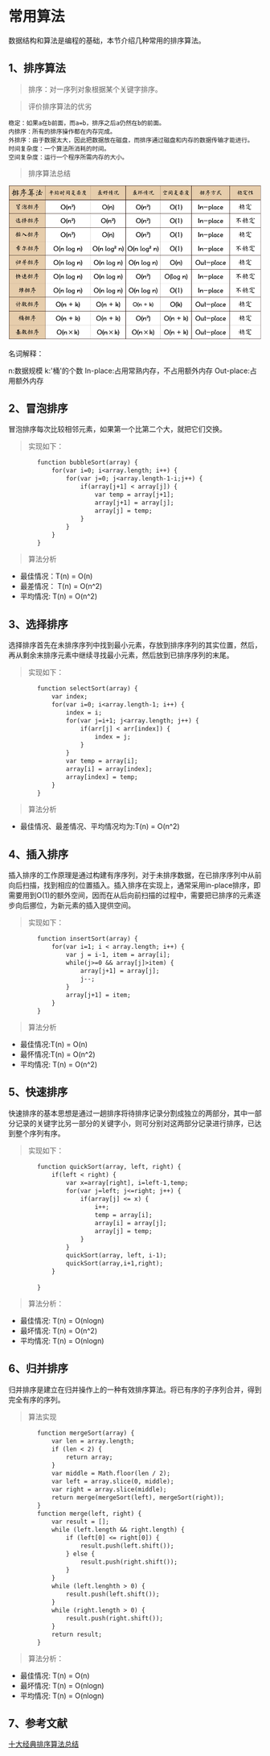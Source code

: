 # 常用算法

数据结构和算法是编程的基础，本节介绍几种常用的排序算法。

## 1、排序算法

> 排序：对一序列对象根据某个关键字排序。

> 评价排序算法的优劣

```
稳定：如果a在b前面，而a=b，排序之后a仍然在b的前面。
内排序：所有的排序操作都在内存完成。
外排序：由于数据太大，因此把数据放在磁盘，而排序通过磁盘和内存的数据传输才能进行。
时间复杂度：一个算法所消耗的时间。
空间复杂度：运行一个程序所需内存的大小。
```

> 排序算法总结

![排序算法](../image/排序算法.jpg)

名词解释：

n:数据规模   k:'桶'的个数  In-place:占用常熟内存，不占用额外内存 Out-place:占用额外内存


## 2、冒泡排序

冒泡排序每次比较相邻元素，如果第一个比第二个大，就把它们交换。

> 实现如下：

```
        function bubbleSort(array) {
            for(var i=0; i<array.length; i++) {
                for(var j=0; j<array.length-1-i;j++) {
                    if(array[j+1] < array[j]) {
                        var temp = array[j+1];
                        array[j+1] = array[j];
                        array[j] = temp;
                    }
                }
            }
        }
```


> 算法分析

- 最佳情况：T(n) = O(n)
- 最差情况： T(n) = O(n^2)
- 平均情况: T(n) = O(n^2)

## 3、选择排序

选择排序首先在未排序序列中找到最小元素，存放到排序序列的其实位置，然后，再从剩余末排序元素中继续寻找最小元素，然后放到已排序序列的末尾。

> 实现如下：

```
        function selectSort(array) {
            var index;
            for(var i=0; i<array.length-1; i++) {
                index = i;
                for(var j=i+1; j<array.length; j++) {
                    if(arr[j] < arr[index]) {
                        index = j;
                    }
                }
                var temp = array[i];
                array[i] = array[index];
                array[index] = temp;
            }
        }
```

> 算法分析

 - 最佳情况、最差情况、平均情况均为:T(n) = O(n^2)

## 4、插入排序

插入排序的工作原理是通过构建有序序列，对于未排序数据，在已排序序列中从前向后扫描，找到相应的位置插入。插入排序在实现上，通常采用in-place排序，即需要用到O(1)的额外空间，因而在从后向前扫描的过程中，需要把已排序的元素逐步向后挪位，为新元素的插入提供空间。

> 实现如下：

```
        function insertSort(array) {
            for(var i=1; i < array.length; i++) {
                var j = i-1, item = array[i];
                while(j>=0 && array[j]>item) {
                    array[j+1] = array[j];
                    j--;
                }
                array[j+1] = item;
            }
        }
```

> 算法分析

- 最佳情况:T(n) = O(n)
- 最怀情况:T(n) = O(n^2)
- 平均情况: T(n) = O(n^2)

## 5、快速排序

快速排序的基本思想是通过一趟排序将待排序记录分割成独立的两部分，其中一部分记录的关键字比另一部分的关键字小，则可分别对这两部分记录进行排序，已达到整个序列有序。

> 实现如下：

```
        function quickSort(array, left, right) {
            if(left < right) {
                var x=array[right], i=left-1,temp;
                for(var j=left; j<=right; j++) {
                    if(array[j] <= x) {
                        i++;
                        temp = array[i];
                        array[i] = array[j];
                        array[j] = temp;
                    }
                }
                quickSort(array, left, i-1);
                quickSort(array,i+1,right);
            }

        }
```

> 算法分析：
- 最佳情况: T(n) = O(nlogn)
- 最坏情况: T(n) = O(n^2)
- 平均情况: T(n) = O(nlogn)

## 6、归并排序

归并排序是建立在归并操作上的一种有效排序算法。将已有序的子序列合并，得到完全有序的序列。

> 算法实现

```
        function mergeSort(array) {
            var len = array.length;
            if (len < 2) {
                return array;
            }
            var middle = Math.floor(len / 2);
            var left = array.slice(0, middle);
            var right = array.slice(middle);
            return merge(mergeSort(left), mergeSort(right));
        }
        function merge(left, right) {
            var result = [];
            while (left.length && right.length) {
                if (left[0] <= right[0]) {
                    result.push(left.shift());
                } else {
                    result.push(right.shift());
                }
            }
            while (left.lenghth > 0) {
                result.push(left.shift());
            }
            while (right.length > 0) {
                result.push(right.shift());
            }
            return result;
        }
```

> 算法分析：
- 最佳情况: T(n) = O(n)
- 最坏情况: T(n) = O(nlogn)
- 平均情况: T(n) = O(nlogn)

## 7、参考文献

[十大经典排序算法总结](https://juejin.im/post/57dcd394a22b9d00610c5ec8)